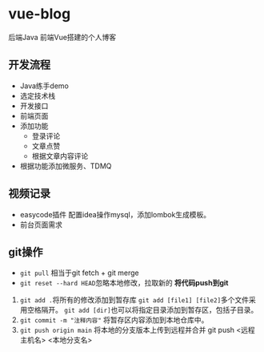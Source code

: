 # vue-blog
后端Java 前端Vue搭建的个人博客
## 开发流程
- Java练手demo
- 选定技术栈
- 开发接口
- 前端页面
- 添加功能
  - 登录评论
  - 文章点赞
  - 根据文章内容评论
- 根据功能添加微服务、TDMQ
  
## 视频记录
- easycode插件
  配置idea操作mysql，添加lombok生成模板。
- 前台页面需求

## git操作
- `git pull` 相当于git fetch + git merge 
- `git reset --hard HEAD`忽略本地修改，拉取新的
**将代码push到git**
1. `git add .`将所有的修改添加到暂存库
`git add [file1] [file2]`多个文件采用空格隔开。
`git add [dir]`也可以将指定目录添加到暂存区，包括子目录。
2. `git commit -m "注释内容"`
将暂存区内容添加到本地仓库中。
3. `git push origin main`
将本地的分支版本上传到远程并合并
git push <远程主机名> <本地分支名>
